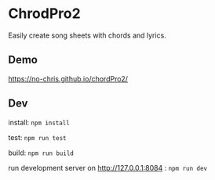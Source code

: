 # ChrodPro2

Easily create song sheets with chords and lyrics.

## Demo

https://no-chris.github.io/chordPro2/ 

## Dev

install: `npm install`

test: `npm run test`

build: `npm run build`

run development server on http://127.0.0.1:8084 : `npm run dev` 